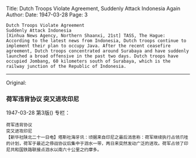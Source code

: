 Title: Dutch Troops Violate Agreement, Suddenly Attack Indonesia Again
Author:
Date: 1947-03-28
Page: 3

    Dutch Troops Violate Agreement
    Suddenly Attack Indonesia
    [Xinhua News Agency, Northern Shaanxi, 21st] TASS, The Hague: According to the latest news from Indonesia, Dutch troops continue to implement their plan to occupy Java. After the recent ceasefire agreement, Dutch troops concentrated around Surabaya and have suddenly launched a broad offensive in the past two days. Dutch troops have occupied Jombang, 60 kilometers south of Surabaya, which is the railway junction of the Republic of Indonesia.



<hr /> 

Original: 


### 荷军违背协议  突又进攻印尼

1947-03-28
第3版()
专栏：

    荷军违背协议
    突又进攻印尼
    【新华社陕北二十一日电】塔斯社海牙讯：顷据来自印尼之最后消息称：荷军继续执行占领爪哇的计划，荷军于最近之停战协议后集中于泗水一带，两日来突然发动广泛的进攻。荷军占领了印尼共和国铁路联接点泗水以南六十公里之约摩多。
